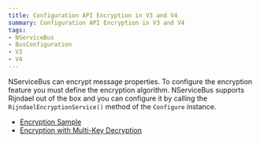 ```yaml
---
title: Configuration API Encryption in V3 and V4
summary: Configuration API Encryption in V3 and V4
tags:
- NServiceBus
- BusConfiguration
- V3
- V4
---
```


NServiceBus can encrypt message properties. To configure the encryption feature you must define the encryption algorithm. NServiceBus supports Rijndael out of the box and you can configure it by calling the `RijndaelEncryptionService()` method of the `Configure` instance.

* [Encryption Sample](/nservicebus/encryption-sample)
* [Encryption with Multi-Key Decryption](/nservicebus/encryption-with-multi-key-decryption)